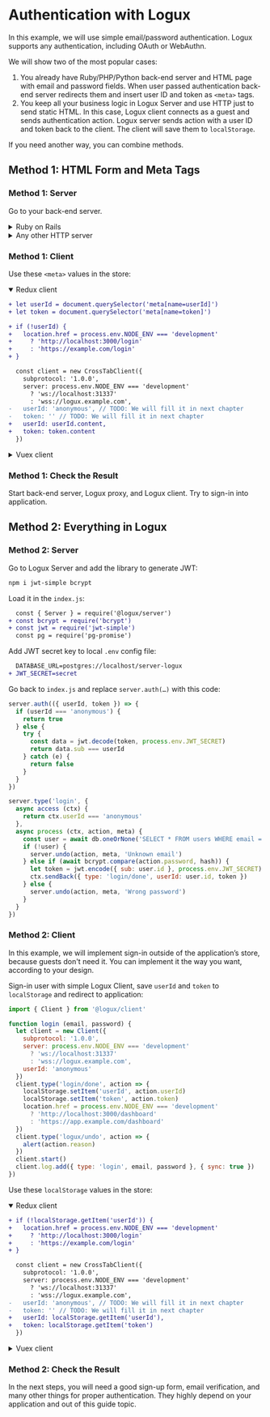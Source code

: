 # Authentication with Logux

In this example, we will use simple email/password authentication. Logux supports any authentication, including OAuth or WebAuthn.

We will show two of the most popular cases:

1. You already have Ruby/PHP/Python back-end server and HTML page with email and password fields. When user passed authentication back-end server redirects them and insert user ID and token as `<meta>` tags.
2. You keep all your business logic in Logux Server and use HTTP just to send static HTML. In this case, Logux client connects as a guest and sends authentication action. Logux server sends action with a user ID and token back to the client. The client will save them to `localStorage`.

If you need another way, you can combine methods.


## Method 1: HTML Form and Meta Tags

### Method 1: Server

Go to your back-end server.

<details><summary>Ruby on Rails</summary>

Add `jwt` to `Gemfile` and call `bundle`:

```ruby
gem 'jwt'
```

Add JWT secret key to local `.env`:

```diff
  LOGUX_CONTROL_SECRET=secret
  LOGUX_URL=http://localhost:31338
+ JWT_SECRET=secret
```

Edit `config/initializers/logux.rb`:

```diff
  config.auth_rule = lambda do |user_id, token|
-   # Allow only local users until we will have a proper authentication
-   Rails.env.development?
+   data = JWT.decode token, ENV['JWT_SECRET'], { algorithm: 'HS256' }
+   data[0]['sub'] == user_id
  end
```

Add `<meta>` tags to application layout used for authenticated user:

```haml
    meta( name="userId" content=current_user.id )
    meta( name="token" content=JWT.encode({ sub: current_user.id }, ENV['JWT_SECRET'], 'HS256') )
```

</details>
<details><summary>Any other HTTP server</summary>

Add JWT secret key to proper storage for your environment. Local `.env` is a good option.

```diff
  LOGUX_CONTROL_SECRET=secret
  LOGUX_URL=http://localhost:31338
+ JWT_SECRET=secret
```

Add library to support JWT. Add code to check `userId` and `token` from Logux:

```js
data = JWT.decode(token, ENV['JWT_SECRET'])
return data.sub == userId
```

Generate token to use in HTML template:

```js
token = JWT.encode({ sub: userId }, ENV['JWT_SECRET'])
```

Add this token and user ID to HTML templates used for authenticated user:

```html
    <meta name="userId" content=<?= userId ?>>
    <meta name="token" content=<?= token ?>>
```

</details>


### Method 1: Client

Use these `<meta>` values in the store:

<details open><summary>Redux client</summary>

```diff
+ let userId = document.querySelector('meta[name=userId]')
+ let token = document.querySelector('meta[name=token]')

+ if (!userId) {
+   location.href = process.env.NODE_ENV === 'development'
+     ? 'http://localhost:3000/login'
+     : 'https://example.com/login'
+ }

  const client = new CrossTabClient({
    subprotocol: '1.0.0',
    server: process.env.NODE_ENV === 'development'
      ? 'ws://localhost:31337'
      : 'wss://logux.example.com',
-   userId: 'anonymous', // TODO: We will fill it in next chapter
-   token: '' // TODO: We will fill it in next chapter
+   userId: userId.content,
+   token: token.content
  })
```

</details>
<details><summary>Vuex client</summary>

```diff
+ let userId = document.querySelector('meta[name=userId]')
+ let token = document.querySelector('meta[name=token]')

+ if (!userId) {
+   location.href = process.env.NODE_ENV === 'development'
+     ? 'http://localhost:3000/login'
+     : 'https://example.com/login'
+ }

  const client = new CrossTabClient({
    subprotocol: '1.0.0',
    server: process.env.NODE_ENV === 'development'
      ? 'ws://localhost:31337'
      : 'wss://logux.example.com',
-   userId: 'anonymous',
-   token: ''
+   userId: userId.content,
+   token: token.content
  })
```

</details>


### Method 1: Check the Result

Start back-end server, Logux proxy, and Logux client. Try to sign-in into application.


## Method 2: Everything in Logux

### Method 2: Server

Go to Logux Server and add the library to generate JWT:

```sh
npm i jwt-simple bcrypt
```

Load it in the `index.js`:

```diff
  const { Server } = require('@logux/server')
+ const bcrypt = require('bcrypt')
+ const jwt = require('jwt-simple')
  const pg = require('pg-promise')
```

Add JWT secret key to local `.env` config file:

```diff
  DATABASE_URL=postgres://localhost/server-logux
+ JWT_SECRET=secret
```

Go back to `index.js` and replace `server.auth(…)` with this code:

```js
server.auth(({ userId, token }) => {
  if (userId === 'anonymous') {
    return true
  } else {
    try {
      const data = jwt.decode(token, process.env.JWT_SECRET)
      return data.sub === userId
    } catch (e) {
      return false
    }
  }
})

server.type('login', {
  async access (ctx) {
    return ctx.userId === 'anonymous'
  },
  async process (ctx, action, meta) {
    const user = await db.oneOrNone('SELECT * FROM users WHERE email = $1', action.email)
    if (!user) {
      server.undo(action, meta, 'Unknown email')
    } else if (await bcrypt.compare(action.password, hash)) {
      let token = jwt.encode({ sub: user.id }, process.env.JWT_SECRET)
      ctx.sendBack({ type: 'login/done', userId: user.id, token })
    } else {
      server.undo(action, meta, 'Wrong password')
    }
  }
})
```


### Method 2: Client

In this example, we will implement sign-in outside of the application’s store, because guests don't need it.
You can implement it the way you want, according to your design.

Sign-in user with simple Logux Client, save `userId` and `token` to `localStorage` and redirect to application:

```js
import { Client } from '@logux/client'

function login (email, password) {
  let client = new Client({
    subprotocol: '1.0.0',
    server: process.env.NODE_ENV === 'development'
      ? 'ws://localhost:31337'
      : 'wss://logux.example.com',
    userId: 'anonymous'
  })
  client.type('login/done', action => {
    localStorage.setItem('userId', action.userId)
    localStorage.setItem('token', action.token)
    location.href = process.env.NODE_ENV === 'development'
      ? 'http://localhost:3000/dashboard'
      : 'https://app.example.com/dashboard'
  })
  client.type('logux/undo', action => {
    alert(action.reason)
  })
  client.start()
  client.log.add({ type: 'login', email, password }, { sync: true })
})
```

Use these `localStorage` values in the store:

<details open><summary>Redux client</summary>

```diff
+ if (!localStorage.getItem('userId')) {
+   location.href = process.env.NODE_ENV === 'development'
+     ? 'http://localhost:3000/login'
+     : 'https://example.com/login'
+ }

  const client = new CrossTabClient({
    subprotocol: '1.0.0',
    server: process.env.NODE_ENV === 'development'
      ? 'ws://localhost:31337'
      : 'wss://logux.example.com',
-   userId: 'anonymous', // TODO: We will fill it in next chapter
-   token: '' // TODO: We will fill it in next chapter
+   userId: localStorage.getItem('userId'),
+   token: localStorage.getItem('token')
  })
```

</details>
<details><summary>Vuex client</summary>

```diff
+ if (!localStorage.getItem('userId')) {
+   location.href = process.env.NODE_ENV === 'development'
+     ? 'http://localhost:3000/login'
+     : 'https://example.com/login'
+ }

  const client = new CrossTabClient({
    subprotocol: '1.0.0',
    server: process.env.NODE_ENV === 'development'
      ? 'ws://localhost:31337'
      : 'wss://logux.example.com',
-   userId: 'anonymous',
-   token: ''
+   userId: localStorage.getItem('userId'),
+   token: localStorage.getItem('token')
  })
```

</details>


### Method 2: Check the Result

In the next steps, you will need a good sign-up form, email verification, and many other things for proper authentication. They highly depend on your application and out of this guide topic.
